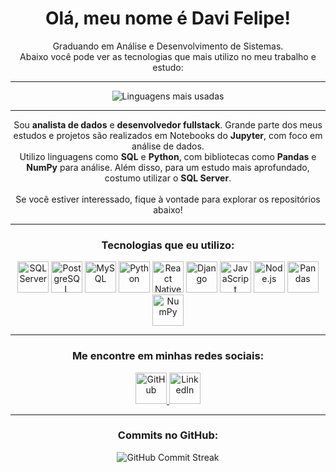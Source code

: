 <h1 align="center">Olá, meu nome é Davi Felipe!</h1>
<p align="center">
  Graduando em Análise e Desenvolvimento de Sistemas.
  <br>
  Abaixo você pode ver as tecnologias que mais utilizo no meu trabalho e estudo:
</p>

---

<div align="center">
  <img src="https://github-readme-stats.vercel.app/api/top-langs/?username=davifelipe00&layout=compact&theme=radical&langs_count=10" alt="Linguagens mais usadas" />
</div>

---

<p align="center">
  Sou <strong>analista de dados</strong> e <strong>desenvolvedor fullstack</strong>. Grande parte dos meus estudos e projetos são realizados em Notebooks do <strong>Jupyter</strong>, com foco em análise de dados. 
  <br> 
  Utilizo linguagens como <strong>SQL</strong> e <strong>Python</strong>, com bibliotecas como <strong>Pandas</strong> e <strong>NumPy</strong> para análise. Além disso, para um estudo mais aprofundado, costumo utilizar o <strong>SQL Server</strong>.
  <br><br>
  Se você estiver interessado, fique à vontade para explorar os repositórios abaixo!
</p>

---

<h3 align="center">Tecnologias que eu utilizo:</h3>

<div align="center">
  <!-- Banco de Dados -->
  <img src="https://img.shields.io/badge/SQL_Server-003B57?style=flat&logo=microsoft-sql-server&logoColor=white" alt="SQL Server" height="50" />
  <img src="https://img.shields.io/badge/PostgreSQL-336791?style=flat&logo=postgresql&logoColor=white" alt="PostgreSQL" height="50" />
  <img src="https://img.shields.io/badge/MySQL-000000?style=flat&logo=mysql&logoColor=white" alt="MySQL" height="50" />
  
  <!-- Desenvolvimento -->
  <img src="https://img.shields.io/badge/Python-3776AB?style=flat&logo=python&logoColor=white" alt="Python" height="50" />
  <img src="https://img.shields.io/badge/React_Native-61DAFB?style=flat&logo=react&logoColor=black" alt="React Native" height="50" />
  <img src="https://img.shields.io/badge/Django-092E20?style=flat&logo=django&logoColor=white" alt="Django" height="50" />
  <img src="https://img.shields.io/badge/JavaScript-F7DF1E?style=flat&logo=javascript&logoColor=black" alt="JavaScript" height="50" />
  <img src="https://img.shields.io/badge/Node.js-339933?style=flat&logo=node.js&logoColor=white" alt="Node.js" height="50" />
  
  <!-- Bibliotecas -->
  <img src="https://img.shields.io/badge/Pandas-150458?style=flat&logo=pandas&logoColor=white" alt="Pandas" height="50" />
  <img src="https://img.shields.io/badge/NumPy-013243?style=flat&logo=numpy&logoColor=white" alt="NumPy" height="50" />
</div>

---

<h3 align="center">Me encontre em minhas redes sociais:</h3>

<div align="center">
  <a href="https://github.com/davifelipe00" target="_blank">
    <img src="https://img.shields.io/badge/GitHub-DaviFelipe00-black?style=for-the-badge&logo=github&logoColor=white" alt="GitHub" height="50" />
  </a>
  <a href="https://www.linkedin.com/in/davi-felipe-9847881b5/" target="_blank">
    <img src="https://img.shields.io/badge/LinkedIn-DaviFelipe-blue?style=for-the-badge&logo=linkedin&logoColor=white" alt="LinkedIn" height="50" />
  </a>
</div>

---

<h3 align="center">Commits no GitHub:</h3>

<div align="center">
  <img src="https://github-readme-streak-stats.herokuapp.com/?user=davifelipe00&theme=radical&border_radius=5&currStreakLabel=FF9900&sideLabels=FFF" alt="GitHub Commit Streak" />
</div>
